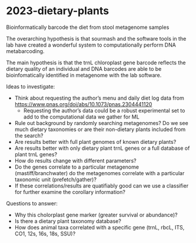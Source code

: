 # 2023-dietary-plants
Bioinformatically barcode the diet from stool metagenome samples

The overarching hypothesis is that sourmash and the software tools in the lab have created a wonderful system to computationally perform DNA metabarcoding.

The main hypothesis is that the trnL chloroplast gene barcode reflects the dietary quality of an individual and DNA barcodes are able to be bioinfomatically identified in metagenome with the lab software.

Ideas to investigate:
- Think about requesting the author’s menu and daily diet log data from https://www.pnas.org/doi/abs/10.1073/pnas.2304441120
  - Requesting the author’s data could be a robust experimental set to add to the computational data we gather for ML
- Rule out background by randomly searching metagenomes? Do we see much dietary taxonomies or are their non-dietary plants included from the search?
- Are results better with full plant genomes of known dietary plants?
- Are results better with only dietary plant trnL genes or a full database of plant trnL genes?
- How do results change with different parameters?
- Do the genes correlate to a particular metagenome (mastiff/branchwater) do the metagenomes correlate with a particular taxonomic unit (prefetch/gather)?
- If these correlations/results are quatifiably good can we use a classifier for further examine the corollary information?


Questions to answer:
- Why this cholorplast gene marker (greater survival or abundance)?
- Is there a dietary plant taxonomy database?
- How does animal taxa correlated with a specific gene (trnL, rbcL, ITS, CO1, 12s, 16s, 18s, SSU)?
